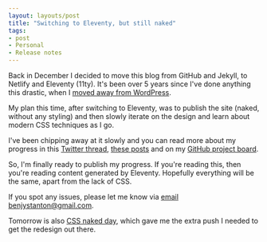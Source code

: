 ```yaml
---
layout: layouts/post
title: "Switching to Eleventy, but still naked"
tags:
- post
- Personal
- Release notes
--- 
```


Back in December I decided to move this blog from GitHub and Jekyll, to Netlify and Eleventy (11ty). It's been over 5 years since I've done anything this drastic, when I [moved away from WordPress](/blog/goodbye-wordpress/).

My plan this time, after switching to Eleventy, was to publish the site (naked, without any styling) and then slowly iterate on the design and learn about modern CSS techniques as I go.

I've been chipping away at it slowly and you can read more about my progress in this [Twitter thread](https://twitter.com/benjystanton/status/1337685688259645441
), [these posts](/blog/category/release-notes/) and on my [GitHub project board](https://github.com/benjystanton/benjystanton.github.io/projects/2).

So, I'm finally ready to publish my progress. If you're reading this, then you're reading content generated by Eleventy. Hopefully everything will be the same, apart from the lack of CSS.

If you spot any issues, please let me know via [email](mailto:benjystanton@gmail.com) benjystanton@gmail.com.

Tomorrow is also [CSS naked day](https://css-naked-day.github.io/), which gave me the extra push I needed to get the redesign out there.

